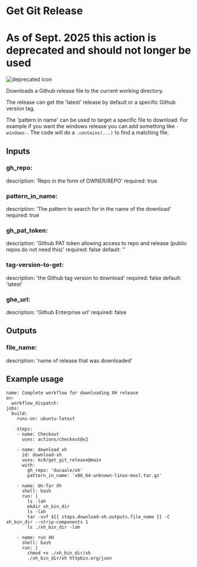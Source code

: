# Get Git Release

# As of Sept. 2025 this action is deprecated and should not longer be used
![deprecated icon](https://camo.githubusercontent.com/ca21b63f789c7042bd0cbb1f972441c269a158afaeeac86f5800747323ea2431/68747470733a2f2f696d672e736869656c64732e696f2f62616467652f7374617475732d646570726563617465642d726564)

Downloads a Github release file to the current working directory. 

The release can get the 'latest' release by default or a specific Github version tag.

The 'pattern in name' can be used to target a specific file to download. For example 
if you want the windows release you can add something like `-windows-`. The code will do a 
`.contains(...)` to find a matching file.

## Inputs

### gh_repo:
  description: 'Repo in the form of OWNER/REPO'
  required: true
### pattern_in_name: 
  description: 'The pattern to search for in the name of the download'
  required: true 
### gh_pat_token: 
  description: 'Github PAT token allowing access to repo and release (public repos do not need this)'
  required: false 
  default: ''
### tag-version-to-get: 
  description: 'the Github tag version to download'
  required: false 
  default: 'latest'
### ghe_url:
  description: 'Github Enterprise url'
  required: false 

## Outputs

### file_name:
  description: 'name of release that was downloaded'

## Example usage
```
name: Complete workflow for downloading XH release
on: 
  workflow_dispatch:
jobs:
  build:
    runs-on: ubuntu-latest

    steps:
    - name: Checkout
      uses: actions/checkout@v2

    - name: download xh 
      id: download-xh
      uses: kc8/get_git_release@main
      with:
        gh_repo: 'ducaale/xh' 
        pattern_in_name: 'x86_64-unknown-linux-musl.tar.gz'

    - name: Un-Tar Xh
      shell: bash
      run: | 
        ls -lah
        mkdir xh_bin_dir
        ls -lah
        tar -xvf ${{ steps.download-xh.outputs.file_name }} -C xh_bin_dir --strip-components 1
        ls ./xh_bin_dir -lah

    - name: run XH
      shell: bash
      run: | 
        chmod +x ./xh_bin_dir/xh
        ./xh_bin_dir/xh httpbin.org/json
```

